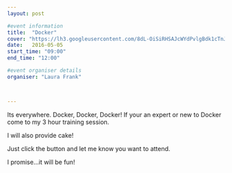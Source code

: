 ```yaml
---
layout: post

#event information
title:  "Docker"
cover: "https://lh3.googleusercontent.com/8dL-OiSiRHSAJcWYdPvlgBdk1cTnJEx-ZdqhBjWMktjlVTU92ZpE41tfnjgzBfz6EQ=w300"
date:   2016-05-05
start_time: "09:00"
end_time: "12:00"

#event organiser details
organiser: "Laura Frank"



---
```


Its everywhere. Docker, Docker, Docker! If your an expert or new to Docker come to my 3 hour training session.

I will also provide cake!

Just click the button and let me know you want to attend.

I promise...it will be fun!
